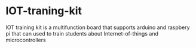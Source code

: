 # IOT-traning-kit
IOT training kit is a multifunction board that supports arduino and raspbery pi that can used to train students about Internet-of-things and microcontrollers

